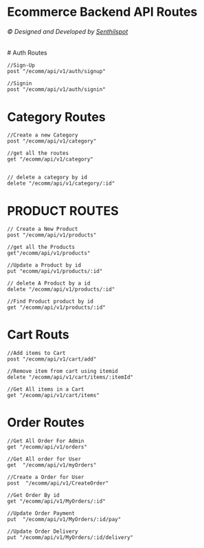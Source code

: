 # Ecommerce Backend API Routes
 <h6>
            © Designed and Developed by
            <a href="https://github.com/Senthilspot"> Senthilspot</a>
</h6>
# Auth Routes

    //Sign-Up
    post "/ecomm/api/v1/auth/signup"

    //Signin
    post "/ecomm/api/v1/auth/signin"

# Category Routes

    //Create a new Category
    post "/ecomm/api/v1/category"

    //get all the routes
    get "/ecomm/api/v1/category"


    // delete a category by id
    delete "/ecomm/api/v1/category/:id"

# PRODUCT ROUTES

    // Create a New Product
    post "/ecomm/api/v1/products"

    //get all the Products
    get"/ecomm/api/v1/products"

    //Update a Product by id
    put "ecomm/api/v1/products/:id"

    // delete A Product by a id
    delete "/ecomm/api/v1/products/:id"

    //Find Product product by id
    get "/ecomm/api/v1/products/:id"

# Cart Routs

    //Add items to Cart
    post "/ecomm/api/v1/cart/add"

    //Remove item from cart using itemid
    delete "/ecomm/api/v1/cart/items/:itemId"

    //Get All items in a Cart
    get "/ecomm/api/v1/cart/items"


# Order Routes

    //Get All Order For Admin
    get "/ecomm/api/v1/orders"

    //Get All order for User
    get  "/ecomm/api/v1/myOrders"

    //Create a Order for User
    post  "/ecomm/api/v1/CreateOrder"

    //Get Order By id
    get "/ecomm/api/v1/MyOrders/:id"

    //Update Order Payment
    put  "/ecomm/api/v1/MyOrders/:id/pay"

    //Update Order Delivery
    put "/ecomm/api/v1/MyOrders/:id/delivery"


